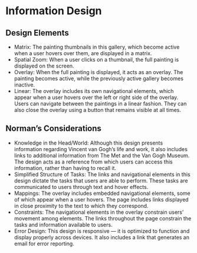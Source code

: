 # Information Design

## Design Elements
- Matrix: The painting thumbnails in this gallery, which become active when a user hovers over them, are displayed in a matrix.
- Spatial Zoom: When a user clicks on a thumbnail, the full painting is displayed on the screen.
- Overlay: When the full painting is displayed, it acts as an overlay. The painting becomes active, while the previously active gallery becomes inactive.
- Linear: The overlay includes its own navigational elements, which appear when a user hovers over the left or right side of the overlay. Users can navigate between the paintings in a linear fashion. They can also close the overlay using a button that remains visible at all times.

## Norman’s Considerations
- Knowledge in the Head/World: Although this design presents information regarding Vincent van Gogh’s life and work, it also includes links to additional information from The Met and the Van Gogh Museum. The design acts as a reference from which users can access this information, rather than having to recall it.
- Simplified Structure of Tasks: The links and navigational elements in this design dictate the tasks that users are able to perform. These tasks are communicated to users through text and hover effects.
- Mappings: The overlay includes embedded navigational elements, some of which appear when a user hovers. The page includes links displayed in close proximity to the text to which they correspond.
- Constraints: The navigational elements in the overlay constrain users’ movement among elements. The links throughout the page constrain the tasks and information available to users.
- Error Design: This design is responsive — it is optimized to function and display properly across devices. It also includes a link that generates an email for error reporting.